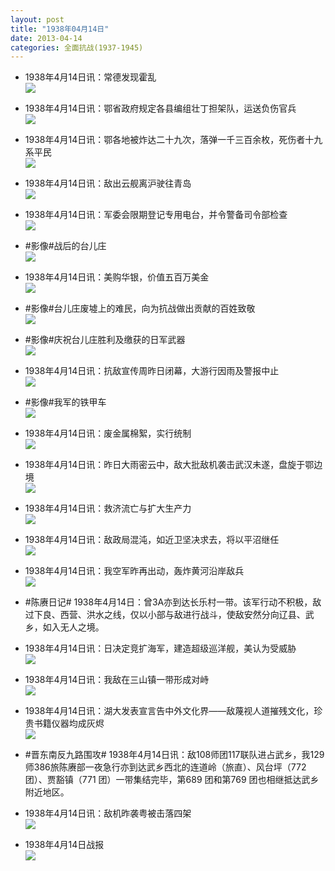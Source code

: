 ```yaml
---
layout: post
title: "1938年04月14日"
date: 2013-04-14
categories: 全面抗战(1937-1945)
---
```


<meta name="referrer" content="no-referrer" />

- 1938年4月14日讯：常德发现霍乱 <br/><img src="https://ww2.sinaimg.cn/large/aca367d8jw1e3pjp4azz0j.jpg" />

- 1938年4月14日讯：鄂省政府规定各县编组壮丁担架队，运送负伤官兵 <br/><img src="https://ww4.sinaimg.cn/large/aca367d8jw1e3phystc8tj.jpg" />

- 1938年4月14日讯：鄂各地被炸达二十九次，落弹一千三百余枚，死伤者十九系平民 <br/><img src="https://ww1.sinaimg.cn/large/aca367d8jw1e3pg87yfqaj.jpg" />

- 1938年4月14日讯：敌出云舰离沪驶往青岛 <br/><img src="https://ww2.sinaimg.cn/large/aca367d8jw1e3pehurmuxj.jpg" />

- 1938年4月14日讯：军委会限期登记专用电台，并令警备司令部检查 <br/><img src="https://ww4.sinaimg.cn/large/aca367d8jw1e3pcrg7tgjj.jpg" />

- #影像#战后的台儿庄 <br/><img src="https://ww1.sinaimg.cn/large/aca367d8jw1e3pcdzvtzsj.jpg" />

- 1938年4月14日讯：美购华银，价值五百万美金 <br/><img src="https://ww2.sinaimg.cn/large/aca367d8jw1e3pb10b1r2j.jpg" />

- #影像#台儿庄废墟上的难民，向为抗战做出贡献的百姓致敬 <br/><img src="https://ww4.sinaimg.cn/large/aca367d8jw1e3payvdz0nj.jpg" />

- #影像#庆祝台儿庄胜利及缴获的日军武器 <br/><img src="https://ww2.sinaimg.cn/large/aca367d8jw1e3paf83w3qj.jpg" />

- 1938年4月14日讯：抗敌宣传周昨日闭幕，大游行因雨及警报中止 <br/><img src="https://ww4.sinaimg.cn/large/aca367d8jw1e3p9akr70kj.jpg" />

- #影像#我军的铁甲车 <br/><img src="https://ww4.sinaimg.cn/large/aca367d8jw1e3p83j69rfj.jpg" />

- 1938年4月14日讯：废金属棉絮，实行统制 <br/><img src="https://ww4.sinaimg.cn/large/aca367d8jw1e3p7k5e97qj.jpg" />

- 1938年4月14日讯：昨日大雨密云中，敌大批敌机袭击武汉未遂，盘旋于鄂边境 <br/><img src="https://ww4.sinaimg.cn/large/aca367d8jw1e3p5tqptjpj.jpg" />

- 1938年4月14日讯：救济流亡与扩大生产力 <br/><img src="https://ww3.sinaimg.cn/large/aca367d8jw1e3p43bsblaj.jpg" />

- 1938年4月14日讯：敌政局混沌，如近卫坚决求去，将以平沼继任 <br/><img src="https://ww4.sinaimg.cn/large/aca367d8jw1e3p2cycjisj.jpg" />

- 1938年4月14日讯：我空军昨再出动，轰炸黄河沿岸敌兵 <br/><img src="https://ww4.sinaimg.cn/large/aca367d8jw1e3p0mjip5xj.jpg" />

- #陈赓日记# 1938年4月14日：曾3A亦到达长乐村一带。该军行动不积极，敌过下良、西营、洪水之线，仅以小部与敌进行战斗，使敌安然分向辽县、武乡，如入无人之境。 

- 1938年4月14日讯：日决定竞扩海军，建造超级巡洋舰，美认为受威胁 <br/><img src="https://ww1.sinaimg.cn/large/aca367d8jw1e3oyw2kdvzj.jpg" />

- 1938年4月14日讯：我敌在三山镇一带形成对峙 <br/><img src="https://ww1.sinaimg.cn/large/aca367d8jw1e3ox5pbcx8j.jpg" />

- 1938年4月14日讯：湖大发表宣言告中外文化界——敌蔑视人道摧残文化，珍贵书籍仪器均成灰烬 <br/><img src="https://ww1.sinaimg.cn/large/aca367d8jw1e3ovf7o13aj.jpg" />

- #晋东南反九路围攻# 1938年4月14日讯：敌108师团117联队进占武乡，我129师386旅陈赓部一夜急行亦到达武乡西北的连道岭（旅直）、风台坪（772团）、贾豁镇（771 团）一带集结完毕，第689 团和第769 团也相继抵达武乡附近地区。  

- 1938年4月14日讯：敌机昨袭粤被击落四架 <br/><img src="https://ww1.sinaimg.cn/large/aca367d8jw1e3ory7bxm0j.jpg" />

- 1938年4月14日战报 <br/><img src="https://ww4.sinaimg.cn/large/aca367d8jw1e3oq7svkjyj.jpg" />

